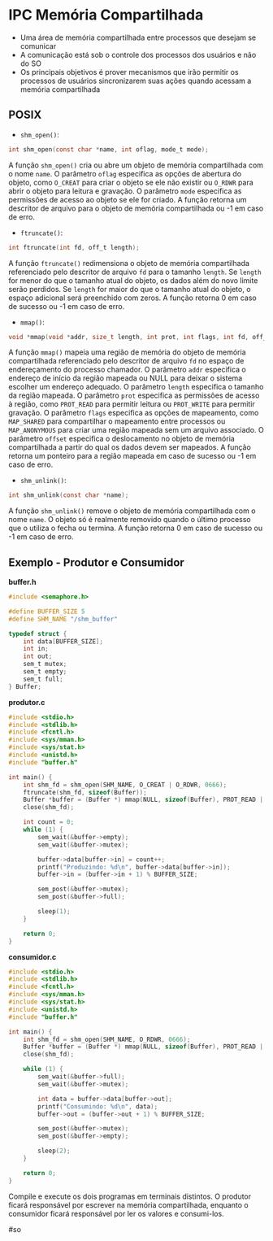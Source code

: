 
# IPC Memória Compartilhada

- Uma área de memória compartilhada entre processos que desejam se comunicar
- A comunicação está sob o controle dos processos dos usuários e não do SO
- Os principais objetivos é prover mecanismos que irão permitir os processos de usuários sincronizarem suas ações quando acessam a memória compartilhada

## POSIX

- `shm_open()`:

```c
int shm_open(const char *name, int oflag, mode_t mode);
```    

A função `shm_open()` cria ou abre um objeto de memória compartilhada com o nome `name`. O parâmetro `oflag` especifica as opções de abertura do objeto, como `O_CREAT` para criar o objeto se ele não existir ou `O_RDWR` para abrir o objeto para leitura e gravação. O parâmetro `mode` especifica as permissões de acesso ao objeto se ele for criado. A função retorna um descritor de arquivo para o objeto de memória compartilhada ou -1 em caso de erro.

-   `ftruncate()`:

```c    
int ftruncate(int fd, off_t length);
```    

A função `ftruncate()` redimensiona o objeto de memória compartilhada referenciado pelo descritor de arquivo `fd` para o tamanho `length`. Se `length` for menor do que o tamanho atual do objeto, os dados além do novo limite serão perdidos. Se `length` for maior do que o tamanho atual do objeto, o espaço adicional será preenchido com zeros. A função retorna 0 em caso de sucesso ou -1 em caso de erro.
    
-   `mmap()`:

```c   
void *mmap(void *addr, size_t length, int prot, int flags, int fd, off_t offset);
```

A função `mmap()` mapeia uma região de memória do objeto de memória compartilhada referenciado pelo descritor de arquivo `fd` no espaço de endereçamento do processo chamador. O parâmetro `addr` especifica o endereço de início da região mapeada ou NULL para deixar o sistema escolher um endereço adequado. O parâmetro `length` especifica o tamanho da região mapeada. O parâmetro `prot` especifica as permissões de acesso à região, como `PROT_READ` para permitir leitura ou `PROT_WRITE` para permitir gravação. O parâmetro `flags` especifica as opções de mapeamento, como `MAP_SHARED` para compartilhar o mapeamento entre processos ou `MAP_ANONYMOUS` para criar uma região mapeada sem um arquivo associado. O parâmetro `offset` especifica o deslocamento no objeto de memória compartilhada a partir do qual os dados devem ser mapeados. A função retorna um ponteiro para a região mapeada em caso de sucesso ou -1 em caso de erro.

-   `shm_unlink()`:

```c
int shm_unlink(const char *name);
```

A função `shm_unlink()` remove o objeto de memória compartilhada com o nome `name`. O objeto só é realmente removido quando o último processo que o utiliza o fecha ou termina. A função retorna 0 em caso de sucesso ou -1 em caso de erro.

## Exemplo - Produtor e Consumidor

**buffer.h**

```c
#include <semaphore.h>

#define BUFFER_SIZE 5
#define SHM_NAME "/shm_buffer"

typedef struct {
    int data[BUFFER_SIZE];
    int in;
    int out;
    sem_t mutex;
    sem_t empty;
    sem_t full;
} Buffer;
```

**produtor.c**

```c
#include <stdio.h>
#include <stdlib.h>
#include <fcntl.h>
#include <sys/mman.h>
#include <sys/stat.h>
#include <unistd.h>
#include "buffer.h"

int main() {
    int shm_fd = shm_open(SHM_NAME, O_CREAT | O_RDWR, 0666);
    ftruncate(shm_fd, sizeof(Buffer));
    Buffer *buffer = (Buffer *) mmap(NULL, sizeof(Buffer), PROT_READ | PROT_WRITE, MAP_SHARED, shm_fd, 0);
    close(shm_fd);

    int count = 0;
    while (1) {
        sem_wait(&buffer->empty);
        sem_wait(&buffer->mutex);

        buffer->data[buffer->in] = count++;
        printf("Produzindo: %d\n", buffer->data[buffer->in]);
        buffer->in = (buffer->in + 1) % BUFFER_SIZE;

        sem_post(&buffer->mutex);
        sem_post(&buffer->full);

        sleep(1);
    }

    return 0;
}
```

**consumidor.c**

```c
#include <stdio.h>
#include <stdlib.h>
#include <fcntl.h>
#include <sys/mman.h>
#include <sys/stat.h>
#include <unistd.h>
#include "buffer.h"

int main() {
    int shm_fd = shm_open(SHM_NAME, O_RDWR, 0666);
    Buffer *buffer = (Buffer *) mmap(NULL, sizeof(Buffer), PROT_READ | PROT_WRITE, MAP_SHARED, shm_fd, 0);
    close(shm_fd);

    while (1) {
        sem_wait(&buffer->full);
        sem_wait(&buffer->mutex);

        int data = buffer->data[buffer->out];
        printf("Consumindo: %d\n", data);
        buffer->out = (buffer->out + 1) % BUFFER_SIZE;

        sem_post(&buffer->mutex);
        sem_post(&buffer->empty);

        sleep(2);
    }

    return 0;
}
```

Compile e execute os dois programas em terminais distintos. O produtor ficará responsável por escrever na memória compartilhada, enquanto o consumidor ficará responsável por ler os valores e consumi-los.



#so

